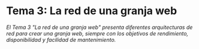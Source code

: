 Tema 3: La red de una granja web
====================
*El Tema 3 "La red de una granja web" presenta diferentes arquitecturas de red para crear una granja web, siempre con los objetivos de rendimiento, disponibilidad y facilidad de mantenimiento.*